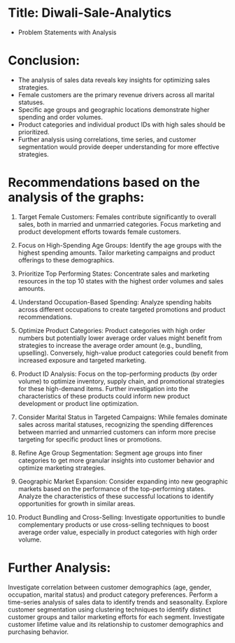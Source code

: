 # Title: Diwali-Sale-Analytics

- Problem Statements with Analysis

# Conclusion:

- The analysis of sales data reveals key insights for optimizing sales strategies.
- Female customers are the primary revenue drivers across all marital statuses.
- Specific age groups and geographic locations demonstrate higher spending and order volumes.
- Product categories and individual product IDs with high sales should be prioritized.
- Further analysis using correlations, time series, and customer segmentation would provide deeper understanding for more effective strategies.


# Recommendations based on the analysis of the graphs:

1. Target Female Customers: Females contribute significantly to overall sales, both in married and unmarried categories.  Focus marketing and product development efforts towards female customers.

2. Focus on High-Spending Age Groups:  Identify the age groups with the highest spending amounts. Tailor marketing campaigns and product offerings to these demographics.

3. Prioritize Top Performing States: Concentrate sales and marketing resources in the top 10 states with the highest order volumes and sales amounts.

4. Understand Occupation-Based Spending: Analyze spending habits across different occupations to create targeted promotions and product recommendations.

5. Optimize Product Categories:  Product categories with high order numbers but potentially lower average order values might benefit from strategies to increase the average order amount (e.g., bundling, upselling).  Conversely, high-value product categories could benefit from increased exposure and targeted marketing.

6. Product ID Analysis: Focus on the top-performing products (by order volume) to optimize inventory, supply chain, and promotional strategies for these high-demand items. Further investigation into the characteristics of these products could inform new product development or product line optimization.

7. Consider Marital Status in Targeted Campaigns: While females dominate sales across marital statuses, recognizing the spending differences between married and unmarried customers can inform more precise targeting for specific product lines or promotions.

8. Refine Age Group Segmentation: Segment age groups into finer categories to get more granular insights into customer behavior and optimize marketing strategies.

9. Geographic Market Expansion: Consider expanding into new geographic markets based on the performance of the top-performing states. Analyze the characteristics of these successful locations to identify opportunities for growth in similar areas.

10. Product Bundling and Cross-Selling: Investigate opportunities to bundle complementary products or use cross-selling techniques to boost average order value, especially in product categories with high order volume.

# Further Analysis:
Investigate correlation between customer demographics (age, gender, occupation, marital status) and product category preferences.
Perform a time-series analysis of sales data to identify trends and seasonality.
Explore customer segmentation using clustering techniques to identify distinct customer groups and tailor marketing efforts for each segment.
Investigate customer lifetime value and its relationship to customer demographics and purchasing behavior.
